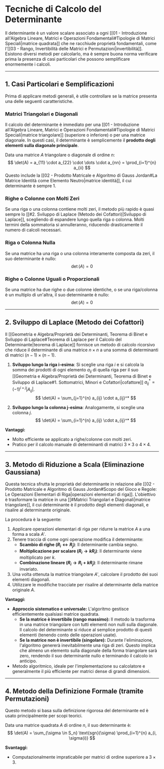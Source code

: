# Tecniche di Calcolo del Determinante

Il determinante è un valore scalare associato a ogni [[01 - Introduzione all'Algebra Lineare, Matrici e Operazioni Fondamentali#Tipologie di Matrici Speciali|matrice quadrata]] che ne racchiude proprietà fondamentali, come l'[[03 - Rango, Invertibilità delle Matrici e Permutazioni|invertibilità]]. Esistono diversi metodi per calcolarlo, ma è sempre buona norma verificare prima la presenza di casi particolari che possono semplificare enormemente i calcoli.

---

## 1. Casi Particolari e Semplificazioni

Prima di applicare metodi generali, è utile controllare se la matrice presenta una delle seguenti caratteristiche.

### Matrici Triangolari e Diagonali
Il calcolo del determinante è immediato per una [[01 - Introduzione all'Algebra Lineare, Matrici e Operazioni Fondamentali#Tipologie di Matrici Speciali|matrice triangolare]] (superiore o inferiore) o per una matrice diagonale. In questi casi, il determinante è semplicemente il **prodotto degli elementi sulla diagonale principale**.

Data una matrice $A$ triangolare o diagonale di ordine $n$:
$$ \det(A) = a_{11} \cdot a_{22} \cdot \dots \cdot a_{nn} = \prod_{i=1}^{n} a_{ii} $$
Questo include la [[02 - Prodotto Matricale e Algoritmo di Gauss Jordan#La Matrice Identità come Elemento Neutro|matrice identità]], il cui determinante è sempre 1.

### Righe o Colonne con Molti Zeri
Se una riga o una colonna contiene molti zeri, il metodo più rapido è quasi sempre lo [[#2. Sviluppo di Laplace (Metodo dei Cofattori)|Sviluppo di Laplace]], scegliendo di espandere lungo quella riga o colonna. Molti termini della sommatoria si annulleranno, riducendo drasticamente il numero di calcoli necessari.

### Riga o Colonna Nulla
Se una matrice ha una riga o una colonna interamente composta da zeri, il suo determinante è nullo:
$$ \det(A) = 0 $$

### Righe o Colonne Uguali o Proporzionali
Se una matrice ha due righe o due colonne identiche, o se una riga/colonna è un multiplo di un'altra, il suo determinante è nullo:
$$ \det(A) = 0 $$

---

## 2. Sviluppo di Laplace (Metodo dei Cofattori)

Il [[Geometria e Algebra/Proprietà dei Determinanti, Teorema di Binet e Sviluppo di Laplace#Teorema di Laplace per il Calcolo del Determinante|teorema di Laplace]] fornisce un metodo di calcolo ricorsivo che riduce il determinante di una matrice $n \times n$ a una somma di determinanti di matrici $(n-1) \times (n-1)$.

1.  **Sviluppo lungo la riga i-esima**: Si sceglie una riga $i$ e si calcola la somma dei prodotti di ogni elemento $a_{ij}$ di quella riga per il suo [[Geometria e Algebra/Proprietà dei Determinanti, Teorema di Binet e Sviluppo di Laplace#1. Sottomatrici, Minori e Cofattori|cofattore]] $a_{ij}^* = (-1)^{i+j} |A_{ij}|$.
    $$ \det(A) = \sum_{j=1}^{n} a_{ij} \cdot a_{ij}^* $$

2.  **Sviluppo lungo la colonna j-esima**: Analogamente, si sceglie una colonna $j$.
    $$ \det(A) = \sum_{i=1}^{n} a_{ij} \cdot a_{ij}^* $$

**Vantaggi:**
-   Molto efficiente se applicato a righe/colonne con molti zeri.
-   Pratico per il calcolo manuale di determinanti di matrici $3 \times 3$ o $4 \times 4$.

---

## 3. Metodo di Riduzione a Scala (Eliminazione Gaussiana)

Questa tecnica sfrutta le proprietà del determinante in relazione alle [[02 - Prodotto Matricale e Algoritmo di Gauss Jordan#Scopo del Gioco e Regole: Le Operazioni Elementari di Riga|operazioni elementari di riga]]. L'obiettivo è trasformare la matrice in una [[#Matrici Triangolari e Diagonali|matrice triangolare]], il cui determinante è il prodotto degli elementi diagonali, e risalire al determinante originale.

La procedura è la seguente:
1.  Applicare operazioni elementari di riga per ridurre la matrice $A$ a una forma a scala $A'$.
2.  Tenere traccia di come ogni operazione modifica il determinante:
    -   **Scambio di righe ($R_i \leftrightarrow R_j$)**: Il determinante cambia segno.
    -   **Moltiplicazione per scalare ($R_i \to kR_i$)**: Il determinante viene moltiplicato per $k$.
    -   **Combinazione lineare ($R_i \to R_i + kR_j$)**: Il determinante rimane invariato.
3.  Una volta ottenuta la matrice triangolare $A'$, calcolare il prodotto dei suoi elementi diagonali.
4.  Utilizzare le modifiche tracciate per risalire al determinante della matrice originale $A$.

**Vantaggi:**
-   **Approccio sistematico e universale:** L'algoritmo gestisce efficientemente qualsiasi matrice quadrata.
    -   **Se la matrice è invertibile (rango massimo):** Il metodo la trasforma in una matrice triangolare con tutti elementi non nulli sulla diagonale. Il calcolo del determinante si riduce al semplice prodotto di questi elementi (tenendo conto delle operazioni usate).
    -   **Se la matrice non è invertibile (singolare):** Durante l'eliminazione, l'algoritmo genererà inevitabilmente una riga di zeri. Questo implica che almeno un elemento sulla diagonale della forma triangolare sarà zero, rendendo il suo determinante nullo e terminando il calcolo in anticipo.
-   Metodo algoritmico, ideale per l'implementazione su calcolatore e generalmente il più efficiente per matrici dense di grandi dimensioni.

---

## 4. Metodo della Definizione Formale (tramite Permutazioni)

Questo metodo si basa sulla definizione rigorosa del determinante ed è usato principalmente per scopi teorici.

Data una matrice quadrata $A$ di ordine $n$, il suo determinante è:
$$ \det(A) = \sum_{\sigma \in S_n} \text{sgn}(\sigma) \prod_{i=1}^{n} a_{i, \sigma(i)} $$

**Svantaggi:**
-   Computazionalmente impraticabile per matrici di ordine superiore a $3 \times 3$.
